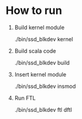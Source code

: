 # How to run

1. Build kernel module

    ./bin/ssd_blkdev kernel

2. Build scala code

    ./bin/ssd_blkdev build

3. Insert kernel module

    ./bin/ssd_blkdev insmod

4. Run FTL

    ./bin/ssd_blkdev ftl dftl
